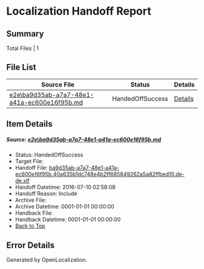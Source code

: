 # <a name='report-top'></a> Localization Handoff Report

## Summary
 Total Files | 1

## File List
 Source File | Status | Details 
 ----------- | ------ | ------- 
 [e2e\ba9d35ab-a7a7-48e1-a41a-ec600e16f95b.md](https://github.com/OpenLocalizationTestOrg/oltest/blob/49269de89bf4a694c963db971914876404ae80e7/e2e/ba9d35ab-a7a7-48e1-a41a-ec600e16f95b.md) | HandedOffSuccess | [Details](#13a00e42aa1b66cd4b70c2c1928656f714bdb2f61)

## Item Details
##### <a name='13a00e42aa1b66cd4b70c2c1928656f714bdb2f61'></a> Source: [e2e\ba9d35ab-a7a7-48e1-a41a-ec600e16f95b.md](https://github.com/OpenLocalizationTestOrg/oltest/blob/49269de89bf4a694c963db971914876404ae80e7/e2e/ba9d35ab-a7a7-48e1-a41a-ec600e16f95b.md)
* Status: HandedOffSuccess
* Target File: 
* Handoff File: [ba9d35ab-a7a7-48e1-a41a-ec600e16f95b.40a635b1dc748e4b2ff685849262a5a82ffbed10.de-de.xlf](https://github.com/OpenLocalizationTestOrg/olhandoff-e2e/blob/3bfb3f6869905c76b083d66d27e22ad7457eaa90/ol-handoff/OpenLocalizationTestOrg/oltest-dede-fly/ci/ht/ba9d35ab-a7a7-48e1-a41a-ec600e16f95b.40a635b1dc748e4b2ff685849262a5a82ffbed10.de-de.xlf)
* Handoff Datetime: 2016-07-10 02:58:08
* Handoff Reason: Include
* Archive File: 
* Archive Datetime: 0001-01-01 00:00:00
* Handback File: 
* Handback Datetime: 0001-01-01 00:00:00
* [Back to Top](#report-top)


## Error Details

Generated by OpenLocalization.
